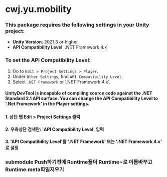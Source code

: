 # cwj.yu.mobility

### This package requires the following settings in your Unity project:

- **Unity Version**: 2021.3 or higher
- **API Compatibility Level**: .NET Framework 4.x

### To set the API Compatibility Level:

1. Go to `Edit > Project Settings > Player`.
2. Under `Other Settings`, find `API Compatibility Level`.
3. Select `.NET Framework` or '.NET Framework 4.x'.
#### UnityDevTool is incapable of compiling source code against the .NET Standard 2.1 API surface. You can change the API Compatibility Level to '.Net Framework' in the Player settings.

###
#### 1. 상단 탭 Edit > Project Settings 클릭

#### 2. 우측상단 검색란: 'API Compatibility Level' 입력

#### 3. 'API Compatibility Level'를 '.NET Framework' 또는 '.NET Framework 4.x' 로 설정


### submodule Push하기전에 Runtime폴더 Runtime~로 이름바꾸고 Runtime.meta파일지우기
